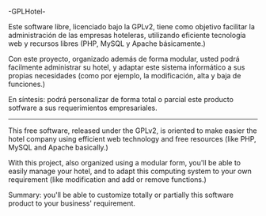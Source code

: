 -GPLHotel-

Este software libre, licenciado bajo la GPLv2, tiene como objetivo facilitar la administración de las empresas hoteleras, utilizando eficiente tecnología web y recursos libres (PHP, MySQL y Apache básicamente.)

Con este proyecto, organizado además de forma modular, usted
podrá facilmente administrar su hotel, y adaptar este sistema informático a sus propias necesidades (como por ejemplo, la modificación, alta y baja de funciones.)

En síntesis: podrá personalizar de forma total o parcial este producto sotfware a sus requerimientos empresariales.

---


This free software, released under the GPLv2, is oriented to make easier the hotel company using efficient web technology and free resources (like PHP, MySQL and Apache basically.)

With this project, also organized using a modular form, you'll be able to easily manage your hotel, and to adapt this computing system to your own requirement (like modification and add or remove functions.)

Summary: you'll be able to customize totally or partially this software product to your business' requirement.